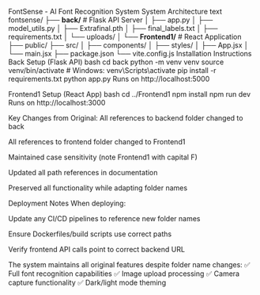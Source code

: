 FontSense - AI Font Recognition System
System Architecture
text
fontsense/
├── **back/**               # Flask API Server
│   ├── app.py
│   ├── model_utils.py
│   ├── Extrafinal.pth
│   ├── final_labels.txt
│   ├── requirements.txt
│   └── uploads/
│
└── **Frontend1/**          # React Application
    ├── public/
    ├── src/
    │   ├── components/
    │   ├── styles/
    │   ├── App.jsx
    │   └── main.jsx
    ├── package.json
    └── vite.config.js
Installation Instructions
Back Setup (Flask API)
bash
cd back
python -m venv venv
source venv/bin/activate  # Windows: venv\Scripts\activate
pip install -r requirements.txt
python app.py
Runs on http://localhost:5000

Frontend1 Setup (React App)
bash
cd ../Frontend1
npm install
npm run dev
Runs on http://localhost:3000

Key Changes from Original:
All references to backend folder changed to back

All references to frontend folder changed to Frontend1

Maintained case sensitivity (note Frontend1 with capital F)

Updated all path references in documentation

Preserved all functionality while adapting folder names

Deployment Notes
When deploying:

Update any CI/CD pipelines to reference new folder names

Ensure Dockerfiles/build scripts use correct paths

Verify frontend API calls point to correct backend URL

The system maintains all original features despite folder name changes:
✅ Full font recognition capabilities
✅ Image upload processing
✅ Camera capture functionality
✅ Dark/light mode theming
